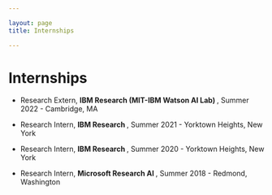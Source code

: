 ```yaml
---

layout: page
title: Internships

---
```

# Internships

* Research Extern, <b> IBM Research (MIT-IBM Watson AI Lab) </b>, Summer 2022 - Cambridge, MA

* Research Intern, <b> IBM Research </b>, Summer 2021 - Yorktown Heights, New York

* Research Intern, <b> IBM Research </b>, Summer 2020 - Yorktown Heights, New York

* Research Intern, <b>Microsoft Research AI </b>, Summer 2018 - Redmond, Washington